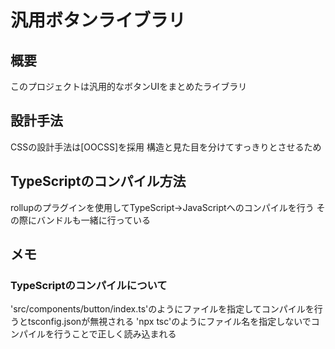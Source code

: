 # 汎用ボタンライブラリ

## 概要
このプロジェクトは汎用的なボタンUIをまとめたライブラリ

## 設計手法
CSSの設計手法は[OOCSS]を採用
構造と見た目を分けてすっきりとさせるため

## TypeScriptのコンパイル方法
rollupのプラグインを使用してTypeScript→JavaScriptへのコンパイルを行う
その際にバンドルも一緒に行っている

## メモ
### TypeScriptのコンパイルについて
'src/components/button/index.ts'のようにファイルを指定してコンパイルを行うとtsconfig.jsonが無視される
'npx tsc'のようにファイル名を指定しないでコンパイルを行うことで正しく読み込まれる